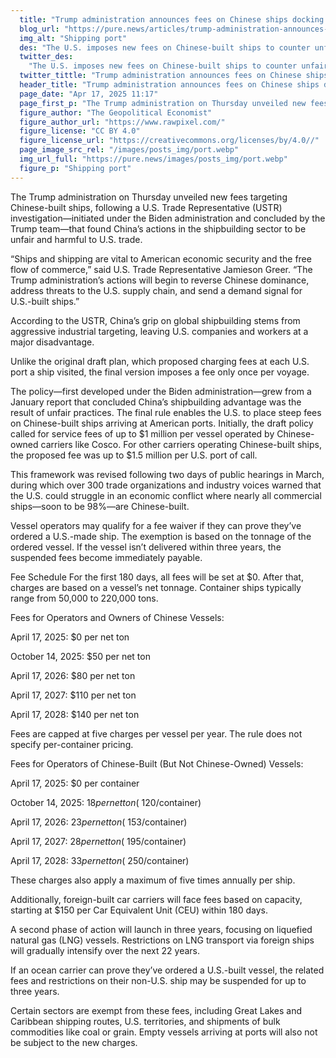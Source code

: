 ```yaml
---
  title: "Trump administration announces fees on Chinese ships docking at U.S. ports"
  blog_url: "https://pure.news/articles/trump-administration-announces-fees-on-chinese-ships-docking-at-us-ports"
  img_alt: "Shipping port"
  des: "The U.S. imposes new fees on Chinese-built ships to counter unfair trade practices and boost American shipbuilding."
  twitter_des:
    "The U.S. imposes new fees on Chinese-built ships to counter unfair trade practices and boost American shipbuilding."
  twitter_tittle: "Trump administration announces fees on Chinese ships docking at U.S. ports"
  header_title: "Trump administration announces fees on Chinese ships docking at U.S. ports"
  page_date: "Apr 17, 2025 11:17"
  page_first_p: "The Trump administration on Thursday unveiled new fees targeting Chinese-built ships, following a U.S. Trade Representative (USTR) investigation—initiated under the Biden administration and concluded by the Trump team—that found China’s actions in the shipbuilding sector to be unfair and harmful to U.S. trade."
  figure_author: "The Geopolitical Economist"
  figure_author_url: "https://www.rawpixel.com/"
  figure_license: "CC BY 4.0"
  figure_license_url: "https://creativecommons.org/licenses/by/4.0//"
  page_image_src_rel: "/images/posts_img/port.webp"
  img_url_full: "https://pure.news/images/posts_img/port.webp"
  figure_p: "Shipping port"
---
```


The Trump administration on Thursday unveiled new fees targeting Chinese-built ships, following a U.S. Trade Representative (USTR) investigation—initiated under the Biden administration and concluded by the Trump team—that found China’s actions in the shipbuilding sector to be unfair and harmful to U.S. trade.

“Ships and shipping are vital to American economic security and the free flow of commerce,” said U.S. Trade Representative Jamieson Greer. “The Trump administration’s actions will begin to reverse Chinese dominance, address threats to the U.S. supply chain, and send a demand signal for U.S.-built ships.”

According to the USTR, China’s grip on global shipbuilding stems from aggressive industrial targeting, leaving U.S. companies and workers at a major disadvantage.

Unlike the original draft plan, which proposed charging fees at each U.S. port a ship visited, the final version imposes a fee only once per voyage.

The policy—first developed under the Biden administration—grew from a January report that concluded China’s shipbuilding advantage was the result of unfair practices. The final rule enables the U.S. to place steep fees on Chinese-built ships arriving at American ports. Initially, the draft policy called for service fees of up to $1 million per vessel operated by Chinese-owned carriers like Cosco. For other carriers operating Chinese-built ships, the proposed fee was up to $1.5 million per U.S. port of call.

This framework was revised following two days of public hearings in March, during which over 300 trade organizations and industry voices warned that the U.S. could struggle in an economic conflict where nearly all commercial ships—soon to be 98%—are Chinese-built.

Vessel operators may qualify for a fee waiver if they can prove they’ve ordered a U.S.-made ship. The exemption is based on the tonnage of the ordered vessel. If the vessel isn’t delivered within three years, the suspended fees become immediately payable.

Fee Schedule For the first 180 days, all fees will be set at $0. After that, charges are based on a vessel’s net tonnage. Container ships typically range from 50,000 to 220,000 tons.

Fees for Operators and Owners of Chinese Vessels:

April 17, 2025: $0 per net ton

October 14, 2025: $50 per net ton

April 17, 2026: $80 per net ton

April 17, 2027: $110 per net ton

April 17, 2028: $140 per net ton

Fees are capped at five charges per vessel per year. The rule does not specify per-container pricing.

Fees for Operators of Chinese-Built (But Not Chinese-Owned) Vessels:

April 17, 2025: $0 per container

October 14, 2025: $18 per net ton (~$120/container)

April 17, 2026: $23 per net ton (~$153/container)

April 17, 2027: $28 per net ton (~$195/container)

April 17, 2028: $33 per net ton (~$250/container)

These charges also apply a maximum of five times annually per ship.

Additionally, foreign-built car carriers will face fees based on capacity, starting at $150 per Car Equivalent Unit (CEU) within 180 days.

A second phase of action will launch in three years, focusing on liquefied natural gas (LNG) vessels. Restrictions on LNG transport via foreign ships will gradually intensify over the next 22 years.

If an ocean carrier can prove they’ve ordered a U.S.-built vessel, the related fees and restrictions on their non-U.S. ship may be suspended for up to three years.

Certain sectors are exempt from these fees, including Great Lakes and Caribbean shipping routes, U.S. territories, and shipments of bulk commodities like coal or grain. Empty vessels arriving at ports will also not be subject to the new charges.
